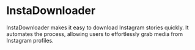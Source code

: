 # InstaDownloader
InstaDownloader makes it easy to download Instagram stories quickly. It automates the process, allowing users to effortlessly grab media from Instagram profiles.
